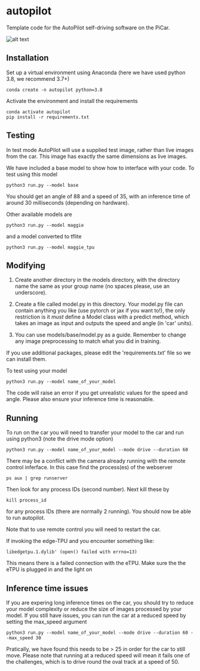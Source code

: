 # autopilot

Template code for the AutoPilot self-driving software on the PiCar. 

![alt text](https://github.com/adammoss/autopilot/blob/main/test.png?raw=true)

## Installation

Set up a virtual environment using Anaconda (here we have used python 3.8, we recommend 3.7+)

```
conda create -n autopilot python=3.8
```

Activate the environment and install the requirements

```
conda activate autopilot
pip install -r requirements.txt
```

## Testing

In test mode AutoPilot will use a supplied test image, rather than live images from the car. This image has exactly the same dimensions as live images.

We have included a base model to show how to interface with your code. To test using this model

```
python3 run.py --model base
```

You should get an angle of 88 and a speed of 35, with an inference time of around 30 milliseconds (depending on hardware).

Other available models are 

```
python3 run.py --model maggie
```

and a model converted to tflite

```
python3 run.py --model maggie_tpu
```

## Modifying

1. Create another directory in the models directory, with the directory name the same as your group name (no spaces please, use an underscore). 

2. Create a file called model.py in this directory. Your model.py file can contain anything you like (use pytorch or jax if you want to!), the only restriction is it *must* define a Model class with a predict method, which takes an image as input and outputs the speed and angle (in 'car' units). 

3. You can use models/base/model.py as a guide. Remember to change any image preprocessing to match what you did in training.

 If you use additional packages, please edit the 'requirements.txt' file so we can install them. 

To test using your model

```
python3 run.py --model name_of_your_model
```

The code will raise an error if you get unrealistic values for the speed and angle. Please also ensure your inference time is reasonable.

## Running 

To run on the car you will need to transfer your model to the car and run using python3 (note the drive mode option)

```
python3 run.py --model name_of_your_model --mode drive --duration 60
```

There may be a conflict with the camera already running with the remote control inferface. In this case find the process(es) of the webserver

```
ps aux | grep runserver
```

Then look for any process IDs (second number). Next kill these by 

```
kill process_id
```

for any process IDs (there are normally 2 running). You should now be able to run autopilot.

Note that to use remote control you will need to restart the car. 

If invoking the edge-TPU and you encounter something like:

```
libedgetpu.1.dylib' (open() failed with errno=13)
```

This means there is a failed connection with the eTPU. Make sure the the eTPU is plugged in and the light on

## Inference time issues

If you are expering long inference times on the car, you should try to reduce your model complexity or reduce the size of images processed by your model. If you still have issues, you can run the car at a reduced speed by setting the max_speed argument 

```
python3 run.py --model name_of_your_model --mode drive --duration 60 --max_speed 30
```

Pratically, we have found this needs to be > 25 in order for the car to still move. Please note that running at a reduced speed will mean it fails one of the challenges, which is to drive round the oval track at a speed of 50. 
